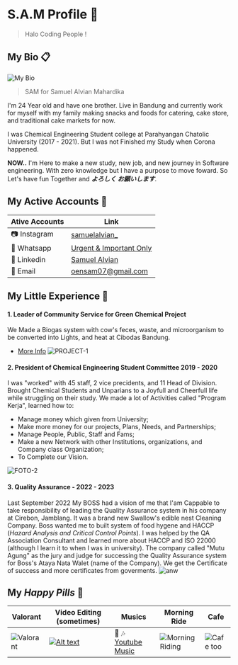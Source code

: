 # S.A.M Profile :low_brightness:

> Halo Coding People !

## My Bio :clipboard:
![My Bio](assets/FOTO-3-1.png)
> SAM for Samuel Alvian Mahardika

I'm 24 Year old and have one  brother. Live in Bandung and currently work for myself with my family making snacks and foods for catering, cake store, and traditional cake markets for now.

I was Chemical Engineering Student college at Parahyangan Chatolic University (2017 - 2021). But I was not Finished my Study when Corona happened. 

**NOW..** I'm Here to make a new study, new job, and new journey in Software engineering. With zero knowledge but I have a purpose to move foward. So Let's have fun Together and **_よろしく お願いします_**.

## My Active Accounts :pushpin:
|Ative Accounts |                                Link                    |
|-------------|---------------------|
| :camera: Instagram   |[samuelalvian_](https://www.instagram.com/samuelalvian_/)|
| :iphone: Whatsapp    |[Urgent & Important Only](https://wa.me/qr/NRRW4PX4RF7QP1)|
| :link: Linkedin    |[Samuel Alvian](https://www.linkedin.com/in/samuel-alvian-m/)|
| :email: Email        |oensam07@gmail.com                                       |


## My Little Experience :stars:
#### 1. Leader of Community Service for Green Chemical Project
We Made a Biogas system with cow's feces, waste, and microorganism to be converted into Lights, and heat at Cibodas Bandung. 
- [More Info](https://tk.unpar.ac.id/kegiatan-pengabdian-masyarakat-teknik-kimia-unpar-the-lodge-foundation-di-cibodas/)
![PROJECT-1](assets/FOTO-5-1.png)

#### 2. President of Chemical Engineering Student Committee 2019 - 2020
I was "worked" with 45 staff, 2 vice precidents, and 11 Head of Division. Brought Chemical Students and Unparians to a Joyfull and Cheerfull life while struggling on their study. We made a lot of Activities called "Program Kerja", learned how to:
- Manage money which given from University;
- Make more money for our projects, Plans, Needs, and Partnerships;
- Manage People, Public, Staff and Fams;
- Make a new Network with other Institutions, organizations, and Company class Organization;
- To Complete our Vision.

![FOTO-2](assets/FOTO-1-1.jpg)

#### 3. Quality Assurance - 2022 - 2023 
Last September 2022 My BOSS had a vision of me that I'am Cappable to take responsibility of leading the Quality Assurance system in his company at Cirebon, Jamblang. It was a brand new Swallow's edible nest Cleaning Company. Boss wanted me to built system of food hygene and HACCP (_Hazard Analysis and Critical Control Points_). I was helped by the QA Association Consultant and learned more about HACCP and ISO 22000 (although I learn it to when I was in university). The company called "Mutu Agung" as the jury and judge for successing the Quality Assurance system for Boss's Ataya Nata Walet (name of the Company). We get the Certificate of success and more certificates from goverments. 
![anw](assets/FOTO-7-1.jpg)

## My _Happy Pills_ :pill:
| Valorant | Video Editing (sometimes) | Musics | Morning Ride | Cafe |
|----------|---------------------------|--------|--------|------|
| ![Valorant](assets/FOTO-8-1.png)|[![Alt text](assets/FOTO-9-1-1.png)](https://www.instagram.com/reel/CxQH1vRuROn/)| :musical_note: :notes: [Youtube Music](https://music.youtube.com/playlist?list=LM)| ![Morning Riding](<assets/foto - 10-1.jpg>)|![Cafe too](<assets/foto 12-1.jpg>)|


